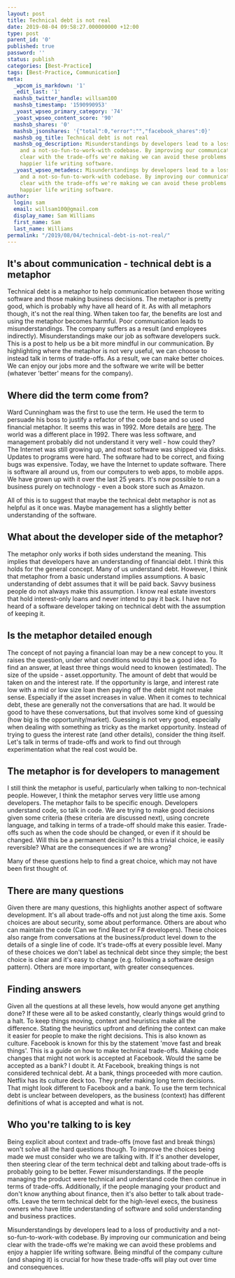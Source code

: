 ```yaml
---
layout: post
title: Technical debt is not real
date: 2019-08-04 09:58:27.000000000 +12:00
type: post
parent_id: '0'
published: true
password: ''
status: publish
categories: [Best-Practice]
tags: [Best-Practice, Communication]
meta:
  _wpcom_is_markdown: '1'
  _edit_last: '1'
  mashsb_twitter_handle: willsam100
  mashsb_timestamp: '1590990953'
  _yoast_wpseo_primary_category: '74'
  _yoast_wpseo_content_score: '90'
  mashsb_shares: '0'
  mashsb_jsonshares: '{"total":0,"error":"","facebook_shares":0}'
  mashsb_og_title: Technical debt is not real
  mashsb_og_description: Misunderstandings by developers lead to a loss of productivity
    and a not-so-fun-to-work-with codebase. By improving our communication and being
    clear with the trade-offs we're making we can avoid these problems and enjoy a
    happier life writing software.
  _yoast_wpseo_metadesc: Misunderstandings by developers lead to a loss of productivity
    and a not-so-fun-to-work-with codebase. By improving our communication and being
    clear with the trade-offs we're making we can avoid these problems and enjoy a
    happier life writing software.
author:
  login: sam
  email: willsam100@gmail.com
  display_name: Sam Williams
  first_name: Sam
  last_name: Williams
permalink: "/2019/08/04/technical-debt-is-not-real/"
---
```


## It's about communication - technical debt is a metaphor
Technical debt is a metaphor to help communication between those writing software and those making business decisions. The metaphor is pretty good, which is probably why have all heard of it. As with all metaphors though, it's not the real thing. When taken too far, the benefits are lost and using the metaphor becomes harmful. Poor communication leads to misunderstandings. The company suffers as a result (and employees indirectly). Misunderstandings make our job as software developers suck.
This is a post to help us be a bit more mindful in our communication. By highlighting where the metaphor is not very useful, we can choose to instead talk in terms of trade-offs. As a result, we can make better choices. We can enjoy our jobs more and the software we write will be better (whatever 'better' means for the company).

## Where did the term come from?
Ward Cunningham was the first to use the term. He used the term to persuade his boss to justify a refactor of the code base and so used financial metaphor. It seems this was in 1992. More details are <a href="https://www.agilealliance.org/wp-content/uploads/2016/05/IntroductiontotheTechnicalDebtConcept-V-02.pdf">here</a>.
The world was a different place in 1992. There was less software, and management probably did not understand it very well - how could they? The Internet was still growing up, and most software was shipped via disks. Updates to programs were hard. The software had to be correct, and fixing bugs was expensive. Today, we have the Internet to update software. There is software all around us, from our computers to web apps, to mobile apps. We have grown up with it over the last 25 years. It's now possible to run a business purely on technology - even a book store such as Amazon.

All of this is to suggest that maybe the technical debt metaphor is not as helpful as it once was. Maybe management has a slightly better understanding of the software.

## What about the developer side of the metaphor?
The metaphor only works if both sides understand the meaning. This implies that developers have an understanding of financial debt. I think this holds for the general concept. Many of us understand debt. However, I think that metaphor from a basic understand implies assumptions. A basic understanding of debt assumes that it will be paid back. Savvy business people do not always make this assumption. I know real estate investors that hold interest-only loans and never intend to pay it back. I have not heard of a software developer taking on technical debt with the assumption of keeping it.

## Is the metaphor detailed enough
The concept of not paying a financial loan may be a new concept to you. It raises the question, under what conditions would this be a good idea. To find an answer, at least three things would need to knowen (estimated). The size of the upside - asset.opportunity. The amount of debt that would be taken on and the interest rate. If the opportunity is large, and interest rate low with a mid or low size loan then paying off the debt might not make sense. Especially if the asset increases in value. When it comes to technical debt, these are generally not the conversations that are had. It would be good to have these conversations, but that involves some kind of guessing (how big is the opportunity/market). Guessing is not very good, especially when dealing with something as tricky as the market opportunity. Instead of trying to guess the interest rate (and other details), consider the thing itself. Let's talk in terms of trade-offs and work to find out through experimentation what the real cost would be.

## The metaphor is for developers to management
I still think the metaphor is useful, particularly when talking to non-technical people. However, I think the metaphor serves very little use among developers. The metaphor fails to be specific enough. Developers understand code, so talk in code. We are trying to make good decisions given some criteria (these criteria are discussed next), using concrete language, and talking in terms of a trade-off should make this easier. Trade-offs such as when the code should be changed, or even if it should be changed. Will this be a permanent decision? Is this a trivial choice, ie easily reversible? What are the consequences if we are wrong?

Many of these questions help to find a great choice, which may not have been first thought of.

## There are many questions
Given there are many questions, this highlights another aspect of software development. It's all about trade-offs and not just along the time axis. Some choices are about security, some about performance. Others are about who can maintain the code (Can we find React or F# developers). These choices also range from conversations at the business/product level down to the details of a single line of code. It's trade-offs at every possible level. Many of these choices we don't label as technical debt since they simple; the best choice is clear and it's easy to change (e.g. following a software design pattern). Others are more important, with greater consequences.

## Finding answers
Given all the questions at all these levels, how would anyone get anything done? If these were all to be asked constantly, clearly things would grind to a halt. To keep things moving, context and heuristics make all the difference. Stating the heuristics upfront and defining the context can make it easier for people to make the right decisions. This is also known as culture. Facebook is known for this by the statement 'move fast and break things'. This is a guide on how to make technical trade-offs. Making code changes that might not work is accepted at Facebook. Would the same be accepted as a bank? I doubt it. At Facebook, breaking things is not considered technical debt. At a bank, things proceeded with more caution. Netflix has its culture deck too. They prefer making long term decisions. That might look different to Facebook and a bank. To use the term technical debt is unclear between developers, as the business (context) has different definitions of what is accepted and what is not.

## Who you're talking to is key
Being explicit about context and trade-offs (move fast and break things) won't solve all the hard questions though. To improve the choices being made we must consider who we are talking with. If it's another developer, then steering clear of the term technical debt and talking about trade-offs is probably going to be better. Fewer misunderstandings. If the people managing the product were technical and understand code then continue in terms of trade-offs. Additionally, if the people managing your product and don't know anything about finance, then it's also better to talk about trade-offs. Leave the term technical debt for the high-level execs, the business owners who have little understanding of software and solid understanding and business practices.

Misunderstandings by developers lead to a loss of productivity and a not-so-fun-to-work-with codebase. By improving our communication and being clear with the trade-offs we're making we can avoid these problems and enjoy a happier life writing software. Being mindful of the company culture (and shaping it) is crucial for how these trade-offs will play out over time and consequences.
